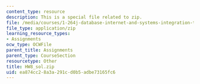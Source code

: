 ```yaml
---
content_type: resource
description: This is a special file related to zip.
file: /media/courses/1-264j-database-internet-and-systems-integration-technologies-fall-2013/ea874cc28a3a291cd0b5adbe73165fc6_HW8_sol.zip
file_type: application/zip
learning_resource_types:
- Assignments
ocw_type: OCWFile
parent_title: Assignments
parent_type: CourseSection
resourcetype: Other
title: HW8_sol.zip
uid: ea874cc2-8a3a-291c-d0b5-adbe73165fc6
---
```

